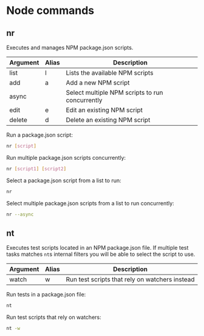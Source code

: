# Node commands

## nr
Executes and manages NPM package.json scripts.

| Argument  | Alias | Description |
| --------- | ----- | ----------- |
| list      | l     | Lists the available NPM scripts |
| add       | a     | Add a new NPM script |
| async     |       | Select multiple NPM scripts to run concurrently |
| edit      | e     | Edit an existing NPM script |
| delete    | d     | Delete an existing NPM script |

Run a package.json script:

```bash
nr [script]
```

Run multiple package.json scripts concurrently:

```bash
nr [script1] [script2]
```

Select a package.json script from a list to run:

```bash
nr
```

Select multiple package.json scripts from a list to run concurrently:

```bash
nr --async
```

## nt
Executes test scripts located in an NPM package.json file. If multiple test tasks matches `nt`s internal filters you will be able
to select the script to use.

| Argument  | Alias | Description |
| --------- | ----- | ----------- |
| watch     | w     | Run test scripts that rely on watchers instead |

Run tests in a package.json file:

```bash
nt
```

Run test scripts that rely on watchers:

```bash
nt -w
```
